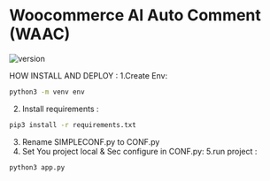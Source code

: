 # Woocommerce AI Auto Comment (WAAC)
 ![version](https://img.shields.io/badge/version-1.0.1-blue.svg)

 HOW INSTALL AND DEPLOY :
 1.Create Env:
```bash
python3 -m venv env
```
2. Install requirements :
```bash
pip3 install -r requirements.txt
```
3. Rename SIMPLECONF.py to CONF.py
4. Set You project local & Sec configure in CONF.py:
5.run project :
```bash
python3 app.py 
```